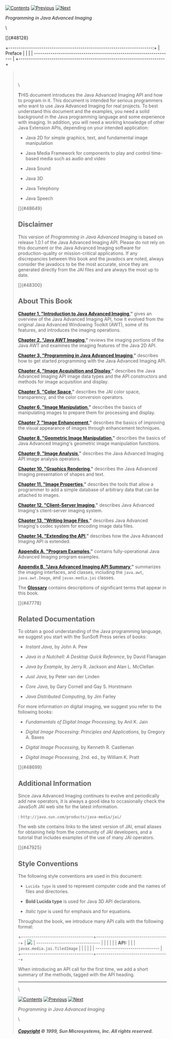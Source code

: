 [![Contents](shared/contents.gif)](JAITOC.fm.html)
[![Previous](shared/previous.gif)](JAITOC.fm.html)
[![Next](shared/next.gif)](Introduction.doc.html)

*Programming in Java Advanced Imaging*

\

[]{#48128}

+----------------------------------------------------------------------:+
| Preface                                                               |
|                                                                       |
| -------------------------------------------------------------------   |
+-----------------------------------------------------------------------+

> \
> \
> \
>
> **T**HIS document introduces the Java Advanced Imaging API and how to
> program in it. This document is intended for serious programmers who
> want to use Java Advanced Imaging for real projects. To best
> understand this document and the examples, you need a solid background
> in the Java programming language and some experience with imaging. In
> addition, you will need a working knowledge of other Java Extension
> APIs, depending on your intended application:
>
> -   Java 2D for simple graphics, text, and fundamental image
>     manipulation
>
> <!-- -->
>
> -   Java Media Framework for components to play and control time-based
>     media such as audio and video
>
> <!-- -->
>
> -   Java Sound
>
> <!-- -->
>
> -   Java 3D
>
> <!-- -->
>
> -   Java Telephony
>
> <!-- -->
>
> -   Java Speech
>
> []{#48649}
>
> Disclaimer
> ----------
>
> This version of *Programming in Java Advanced Imaging* is based on
> release 1.0.1 of the Java Advanced Imaging API. Please do not rely on
> this document or the Java Advanced Imaging software for
> production-quality or mission-critical applications. If any
> discrepancies between this book and the javadocs are noted, always
> consider the javadocs to be the most accurate, since they are
> generated directly from the JAI files and are always the most up to
> date.
>
> []{#48300}
>
> About This Book
> ---------------
>
> **[Chapter 1, \"Introduction to Java Advanced
> Imaging](Introduction.doc.html#47285),\"** gives an overview of the
> Java Advanced Imaging API, how it evolved from the original Java
> Advanced Windowing Toolkit (AWT), some of its features, and introduces
> the imaging operations.
>
> **[Chapter 2, \"Java AWT Imaging](J2D-concepts.doc.html#47285),\"**
> reviews the imaging portions of the Java AWT and examines the imaging
> features of the Java 2D API.
>
> **[Chapter 3, \"Programming in Java Advanced
> Imaging](Programming-environ.doc.html#47285),\"** describes how to get
> started programming with the Java Advanced Imaging API.
>
> **[Chapter 4, \"Image Acquisition and
> Display](Acquisition.doc.html#81550),\"** describes the Java Advanced
> Imaging API image data types and the API constructors and methods for
> image acquisition and display.
>
> **[Chapter 5, \"Color Space](Color.doc.html#47285),\"** describes the
> JAI color space, transparency, and the color conversion operators.
>
> **[Chapter 6, \"Image
> Manipulation](Image-manipulation.doc.html#47285),\"** describes the
> basics of manipulating images to prepare them for processing and
> display.
>
> **[Chapter 7, \"Image Enhancement](Image-enhance.doc.html#47285),\"**
> describes the basics of improving the visual appearance of images
> through enhancement techniques.
>
> **[Chapter 8, \"Geometric Image
> Manipulation](Geom-image-manip.doc.html#51140),\"** describes the
> basics of Java Advanced Imaging\'s geometric image manipulation
> functions.
>
> **[Chapter 9, \"Image Analysis](Analysis.doc.html#55366),\"**
> describes the Java Advanced Imaging API image analysis operators.
>
> **[Chapter 10, \"Graphics Rendering](Graphics.doc.html#51143),\"**
> describes the Java Advanced Imaging presentation of shapes and text.
>
> **[Chapter 11, \"Image Properties](Properties.doc.html#47285),\"**
> describes the tools that allow a programmer to add a simple database
> of arbitrary data that can be attached to images.
>
> **[Chapter 12, \"Client-Server
> Imaging](Client-server.doc.html#47285),\"** describes Java Advanced
> Imaging\'s client-server imaging system.
>
> **[Chapter 13, \"Writing Image Files](Encode.doc.html#47285),\"**
> describes Java Advanced Imaging\'s codec system for encoding image
> data files.
>
> **[Chapter 14, \"Extending the API](Extension.doc.html#47285),\"**
> describes how the Java Advanced Imaging API is extended.
>
> **[Appendix A, \"Program Examples](Examples.doc.html#72446),\"**
> contains fully-operational Java Advanced Imaging program examples.
>
> **[Appendix B, \"Java Advanced Imaging API
> Summary](API-summary.doc.html#72446),\"** summarizes the imaging
> interfaces, and classes, including the `java.awt`, `java.awt.Image`,
> and `javax.media.jai` classes.
>
> The **[Glossary](Glossary.doc.html#47771)** contains descriptions of
> significant terms that appear in this book.
>
> []{#47778}
>
> Related Documentation
> ---------------------
>
> To obtain a good understanding of the Java programming language, we
> suggest you start with the SunSoft Press series of books:
>
> -   *Instant Java*, by John A. Pew
>
> <!-- -->
>
> -   *Java in a Nutchell: A Desktop Quick Reference*, by David Flanagan
>
> <!-- -->
>
> -   *Java by Example*, by Jerry R. Jackson and Alan L. McClellan
>
> <!-- -->
>
> -   *Just Java*, by Peter van der Linden
>
> <!-- -->
>
> -   *Core Java*, by Gary Cornell and Gay S. Horstmann
>
> <!-- -->
>
> -   *Java Distributed Computing*, by Jim Farley
>
> For more information on digital imaging, we suggest you refer to the
> following books:
>
> -   *Fundamentals of Digital Image Processing*, by Anil K. Jain
>
> <!-- -->
>
> -   *Digital Image Processing: Principles and Applications*, by
>     Gregory A. Baxes
>
> <!-- -->
>
> -   *Digital Image Processing*, by Kenneth R. Castleman
>
> <!-- -->
>
> -   *Digital Image Processing*, 2nd. ed., by William K. Pratt
>
> []{#48699}
>
> Additional Information
> ----------------------
>
> Since Java Advanced Imaging continues to evolve and periodically add
> new operators, it is always a good idea to occasionally check the
> JavaSoft JAI web site for the latest information.
>
> :   `http://java.sun.com/products/java-media/jai/`
>
> The web site contains links to the latest version of JAI, email
> aliases for obtaining help from the community of JAI developers, and a
> tutorial that includes examples of the use of many JAI operators.
>
> []{#47925}
>
> Style Conventions
> -----------------
>
> The following style conventions are used in this document:
>
> -   `Lucida type` is used to represent computer code and the names of
>     files and directories.
>
> <!-- -->
>
> -   **Bold Lucida type** is used for Java 3D API declarations.
>
> <!-- -->
>
> -   *Italic type* is used for emphasis and for equations.
>
> Throughout the book, we introduce many API calls with the following
> format:
>
> +-----------------------------------+-----------------------------------+
> | ![](shared/cistine.gif)           | -------------------------------   |
> |                                   |                                   |
> |                                   | **API:**                          |
> |                                   | `javax.media.jai.TiledImage`      |
> |                                   |                                   |
> |                                   | -------------------------------   |
> +-----------------------------------+-----------------------------------+
>
> When introducing an API call for the first time, we add a short
> summary of the methods, tagged with the API heading.
>
> ------------------------------------------------------------------------
>
> \
>
> [![Contents](shared/contents.gif)](JAITOC.fm.html)
> [![Previous](shared/previous.gif)](JAITOC.fm.html)
> [![Next](shared/next.gif)](Introduction.doc.html)
>
> *Programming in Java Advanced Imaging*
>
> \
>
> ##### [Copyright](copyright.html) © 1999, Sun Microsystems, Inc. All rights reserved.
